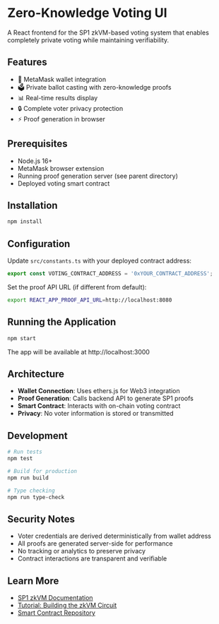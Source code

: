 # Zero-Knowledge Voting UI

A React frontend for the SP1 zkVM-based voting system that enables completely private voting while maintaining verifiability.

## Features

- 🔐 MetaMask wallet integration
- 🗳️ Private ballot casting with zero-knowledge proofs
- 📊 Real-time results display
- 🔒 Complete voter privacy protection
- ⚡ Proof generation in browser

## Prerequisites

- Node.js 16+
- MetaMask browser extension
- Running proof generation server (see parent directory)
- Deployed voting smart contract

## Installation

```bash
npm install
```

## Configuration

Update `src/constants.ts` with your deployed contract address:

```typescript
export const VOTING_CONTRACT_ADDRESS = '0xYOUR_CONTRACT_ADDRESS';
```

Set the proof API URL (if different from default):

```bash
export REACT_APP_PROOF_API_URL=http://localhost:8080
```

## Running the Application

```bash
npm start
```

The app will be available at http://localhost:3000

## Architecture

- **Wallet Connection**: Uses ethers.js for Web3 integration
- **Proof Generation**: Calls backend API to generate SP1 proofs
- **Smart Contract**: Interacts with on-chain voting contract
- **Privacy**: No voter information is stored or transmitted

## Development

```bash
# Run tests
npm test

# Build for production
npm run build

# Type checking
npm run type-check
```

## Security Notes

- Voter credentials are derived deterministically from wallet address
- All proofs are generated server-side for performance
- No tracking or analytics to preserve privacy
- Contract interactions are transparent and verifiable

## Learn More

- [SP1 zkVM Documentation](https://docs.succinct.xyz/)
- [Tutorial: Building the zkVM Circuit](https://example.com/blog/sp1-voting)
- [Smart Contract Repository](https://github.com/wayne-o/zk-voting-sp1)